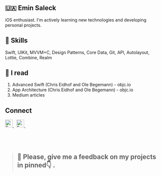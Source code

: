 

## **🇺🇦 Emin Saleck** 

iOS enthusiast. I'm actively learning new technologies and developing personal projects.

## **🔧 Skills**
<p>
Swift, UIKit, MVVM+C, Design Patterns, Core Data, Git, API, Autolayout, Lottie, Combine, Realm
</p>

## **📖 I read**
1. Advanced Swift (Chris Eidhof and Ole Begemann) - objc.io
2. App Architecture (Chris Eidhof and Ole Begemann) - objc.io
3. Medium articles

## **Connect**
 <a href="https://www.linkedin.com/in/eminsaleck1001/" target="_blank"> 
   <img align="" alt="Emin's LinkedIn" width="25px" src="https://www.vectorlogo.zone/logos/linkedin/linkedin-icon.svg" /> 
 </a> &nbsp;
<a href="mailto:lemin08@gmail.com" target="_blank"> 
   <img align="" alt="Emin's LinkedIn" width="25px" src="https://www.vectorlogo.zone/logos/gmail/gmail-icon.svg" /> 
 </a> &nbsp;
 <br>
<br>
<br>
<br>

> ## **🙏 Please, give me a feedback on my projects in pinned👇 .**





